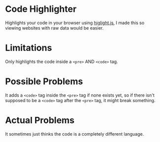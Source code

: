 # Code Highlighter

Highlights your code in your browser using <a href="https://highlightjs.org/">higlight.js</a>,
I made this so viewing websites with raw data would be easier.

# Limitations

Only highlights the code inside a ```<pre>``` AND ```<code>``` tag.

# Possible Problems

It adds a ```<code>``` tag inside the ```<pre>``` tag if none exists yet, so if there isn't supposed to be a ```<code>``` tag after the ```<pre>``` tag, it might break something.

# Actual Problems

It sometimes just thinks the code is a completely different language.
